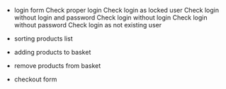 - login form
Check proper login
Check login as locked user
Check login without login and password
Check login without login
Check login without password
Check login as not existing user

- sorting products list

- adding products to basket

- remove products from basket

- checkout form